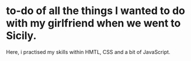 # to-do of all the things I wanted to do with my girlfriend when we went to Sicily.
Here, i practised my skills within HMTL, CSS and a bit of JavaScript.
